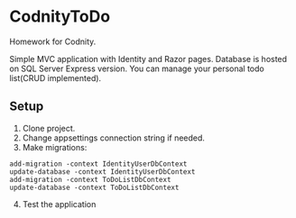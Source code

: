 # CodnityToDo
Homework for Codnity.


Simple MVC application with Identity and Razor pages.
Database is hosted on SQL Server Express version.
You can manage your personal todo list(CRUD implemented).

## Setup
1. Clone project.
2. Change appsettings connection string if needed.
3. Make migrations:
```
add-migration -context IdentityUserDbContext
update-database -context IdentityUserDbContext
add-migration -context ToDoListDbContext
update-database -context ToDoListDbContext
```
4. Test the application
